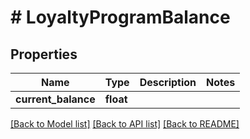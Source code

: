 # # LoyaltyProgramBalance

## Properties

Name | Type | Description | Notes
------------ | ------------- | ------------- | -------------
**current_balance** | **float** |  | 

[[Back to Model list]](../../README.md#documentation-for-models) [[Back to API list]](../../README.md#documentation-for-api-endpoints) [[Back to README]](../../README.md)


